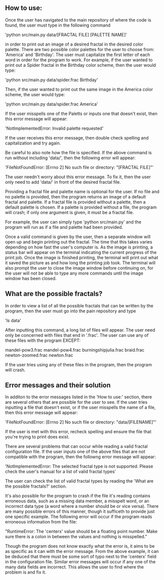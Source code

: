 ## How to use:
Once the user has navigated to the main repository of where the code is found, the user must type in the following command

'python src/main.py data/[FRACTAL FILE] [PALETTE NAME]'

in order to print out an image of a desired fractal in the desired color palette. 
There are two possible color palettes for the user to choose from: 'America' and 'Birthday'.
The user must capitalize the first letter of each word in order for the program to work. For example, if the user wanted to print out a Spider fractal in the Birthday color scheme, then the user would type:

'python src/main.py data/spider.frac Birthday'

Then, if the user wanted to print out the same image in the America color scheme, the user would type:

'python src/main.py data/spider.frac America'

If the user misspells one of the Paletts or inputs one that doesn't exist, then this error message will appear:

'NotImplementedError: Invalid palette requested'

If the user receives this error message, then double check spelling and capitalization and try again.

Be careful to also note how the file is specified. If the above command is run without including 'data/', then the following error will appear:

'FileNotFoundError: [Errno 2] No such file or directory: "[FRACTAL FILE]"'

The user needn't worry about this error message. To fix it, then the user only need to add 'data/' in front of the desired fractal file.

Providing a fractal file and palette name is optional for the user. If no file and no palette is provided, then the program returns an image of a default fractal and palette. If a fractal file is provided without a palette, then a default palette is chosen. If a palette is provided without a file, the program will crash; if only one argument is given, it must be a fractal file. 

For example, the user can simply type 'python src/main.py' and the program will run as if a file and palette had been provided.

Once a valid command is given by the user, then a separate window will open up and begin printing out the fractal. The time that this takes varies depending on how fast the user's computer is. As the image is printing, a status bar will appear on the terminal indicating the current progress of the print job. Once the image is finished printing, the terminal will print out what it saved the picture as and how long the printing job took. The terminal will also prompt the user to close the image window before continuing on, for the user will not be able to type any more commands until the image window has been closed.

## What are the possible fractals?
In order to view a list of all the possible fractals that can be written by the program, then the user must go into the pain repository and type

'ls data'

After inputting this command, a long list of files will appear. The user need only be concerned with files that end in '.frac'. The user can use any of these files with the program EXCEPT:

mandel-pow3.frac
mandel-pow4.frac
burningshipjulia.frac
braid.frac
newton-zoomed.frac
newton.frac

If the user tries using any of these files in the program, then the program will crash.


## Error messages and their solution
In additon to the error messages listed in the 'How to use:' section, there are several others that are possible for the user to see.
If the user tries inputting a file that doesn't exist, or if the user misspells the name of a file, then this error message will appear:

'FileNotFoundError: [Errno 2] No such file or directory: "data/[FILENAME]"'

If the user is met with this error, recheck spelling and ensure the file that you're trying to print does exist.

There are several problems that can occur while reading a valid fractal configuration file. If the user inputs one of the above files that are not compatible with the program, then the followng error message will appear:

'NotImplementedError: The selected fractal type is not supported. Please check the user's manual for a list of valid fractal types'

The user can check the list of valid fractal types by reading the 'What are the possible fractals?' section.

It's also possible for the program to crash if the file it's reading contains erroneous data, such as a missing data member, a misspelt word, or an incorrect data type (a word where a number should be or vice versa). There are many possible errors of this manner, though it sufficeth to provide just one specific example. The following error will occur if the program reads erroneous information from the file:

"RuntimeError: The 'centerx' value should be a floating point number. Make sure there is a colon in between the values and nothing is misspelled."

Though the program does not know exactly what the error is, it aims to be as specific as it can with the error message. From the above example, it can be deduced that there must be some sort of typo next to the 'centerx' field in the configuration file. Similar error messages will occur if any one of the many data fields are incorrect. This allows the user to find where the problem is and fix it. 





